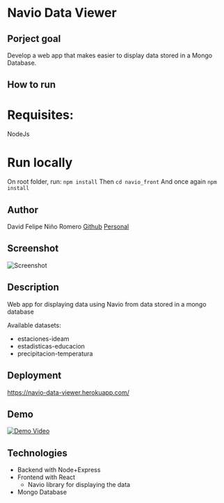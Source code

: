 # Navio Data Viewer


## Porject goal
Develop a web app that makes easier to display data stored in a Mongo Database.

## How to run 

# Requisites:
NodeJs

# Run locally
On root folder, run: 
```npm install```
Then ```cd navio_front``` 
And once again ```npm install```

## Author
 David Felipe Niño Romero
    [Github](https://github.com/dfnino10)
    [Personal](https://dfnino10.github.io/davidnino/)
    
## Screenshot

![Screenshot](https://raw.githubusercontent.com/dfnino10/navio_data_viewer/master/preview.png)

## Description

Web app for displaying data using Navio from data stored in a mongo database

Available datasets: 
- estaciones-ideam
- estadisticas-educacion
- precipitacion-temperatura

## Deployment

https://navio-data-viewer.herokuapp.com/

## Demo 
[![Demo Video](https://youtu.be/c_J3mnTBBX8)](https://www.youtube.com/watch?v=YOUTUBE_VIDEO_ID_HERE) 

## Technologies
- Backend with Node+Express
- Frontend with React
   - Navio library for displaying the data
- Mongo Database

